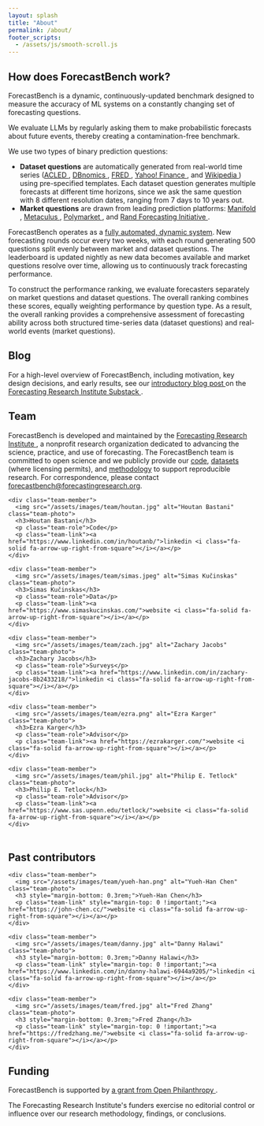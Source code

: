 ```yaml
---
layout: splash
title: "About"
permalink: /about/
footer_scripts:
  - /assets/js/smooth-scroll.js
---
```


<section id="how-does-forecastbench-work" class="site-feature-card">
  <div class="site-feature-row__content">
    <div class="site-feature-row__left-2">
      <h1 class="site-feature-row__title">How does ForecastBench work?</h1>
      <p>ForecastBench is a dynamic, continuously-updated benchmark designed to measure the accuracy of ML systems on a constantly changing set of forecasting questions.</p>
      <p>We evaluate LLMs by regularly asking them to make probabilistic forecasts about future events, thereby creating a contamination-free benchmark.</p>
      <p>We use two types of binary prediction questions:
      <ul>
      <li><strong>Dataset questions</strong> are automatically generated from real-world time series (<a href="https://acleddata.com/" class="no-wrap">ACLED <i class="fa-solid fa-arrow-up-right-from-square"></i></a>, <a href="https://db.nomics.world/" class="no-wrap">DBnomics <i class="fa-solid fa-arrow-up-right-from-square"></i></a>, <a href="https://fred.stlouisfed.org/" class="no-wrap">FRED <i class="fa-solid fa-arrow-up-right-from-square"></i></a>, <a href="https://finance.yahoo.com/" class="no-wrap">Yahoo! Finance <i class="fa-solid fa-arrow-up-right-from-square"></i></a>, and <a href="https://www.wikipedia.org/" class="no-wrap">Wikipedia <i class="fa-solid fa-arrow-up-right-from-square"></i></a>) using pre-specified templates. Each dataset question generates multiple forecasts at different time horizons, since we ask the same question with 8 different resolution dates, ranging from 7 days to 10 years out.</li>
      <li><strong>Market questions</strong> are drawn from leading prediction platforms: <a href="https://manifold.markets/" class="no-wrap">Manifold <i class="fa-solid fa-arrow-up-right-from-square"></i></a>, <a href="https://www.metaculus.com/" class="no-wrap">Metaculus <i class="fa-solid fa-arrow-up-right-from-square"></i></a>, <a href="https://polymarket.com/" class="no-wrap">Polymarket <i class="fa-solid fa-arrow-up-right-from-square"></i></a>, and <a href="https://www.randforecastinginitiative.org/" class="no-wrap">Rand Forecasting Initiative <i class="fa-solid fa-arrow-up-right-from-square"></i></a>.</li>
      </ul>
      </p>
      <p>ForecastBench operates as a <a href="/docs/#architecture">fully automated, dynamic system</a>. New forecasting rounds occur every two weeks, with each round generating 500 questions split evenly between market and dataset questions. The leaderboard is updated nightly as new data becomes available and market questions resolve over time, allowing us to continuously track forecasting performance.</p>

<p>To construct the performance ranking, we evaluate forecasters separately on market questions and dataset questions. The overall ranking combines these scores, equally weighting performance by question type. As a result, the overall ranking provides a comprehensive assessment of forecasting ability across both structured time-series data (dataset questions) and real-world events (market questions).</p>
      </div>
  </div>
</section>

<section class="site-feature-card">
  <div class="site-feature-row__content">
    <div class="site-feature-row__left-2">
      <h1 class="site-feature-row__title">Blog</h1>
      <p>For a high-level overview of ForecastBench, including motivation, key design decisions, and early results, see our <a href="https://forecastingresearch.substack.com/p/forecastbench">introductory blog post <i class="fa-solid fa-arrow-up-right-from-square"></i></a> on the <a href="https://forecastingresearch.substack.com/">Forecasting Research Institute Substack <i class="fa-solid fa-arrow-up-right-from-square"></i></a>.</p>
    </div>
  </div>
</section>

<section class="site-feature-card team-section">
  <h1 class="site-feature-row__title">Team</h1>
  <p class="team-intro">ForecastBench is developed and maintained by the <a href="https://forecastingresearch.org/" class="no-wrap">Forecasting Research Institute <i class="fa-solid fa-arrow-up-right-from-square"></i></a>, a nonprofit research organization dedicated to advancing the science, practice, and use of forecasting. The ForecastBench team is committed to open science and we publicly provide our <a href="/docs/#codebase">code</a>, <a href="/datasets/">datasets</a> (where licensing permits), and <a href="/docs/">methodology</a> to support reproducible research. For correspondence, please contact <a href="mailto:forecastbench@forecastingresearch.org">forecastbench@forecastingresearch.org</a>.</p>

  <div class="team-grid">

    <div class="team-member">
      <img src="/assets/images/team/houtan.jpg" alt="Houtan Bastani" class="team-photo">
      <h3>Houtan Bastani</h3>
      <p class="team-role">Code</p>
      <p class="team-link"><a href="https://www.linkedin.com/in/houtanb/">linkedin <i class="fa-solid fa-arrow-up-right-from-square"></i></a></p>
    </div>

    <div class="team-member">
      <img src="/assets/images/team/simas.jpeg" alt="Simas Kučinskas" class="team-photo">
      <h3>Simas Kučinskas</h3>
      <p class="team-role">Data</p>
      <p class="team-link"><a href="https://www.simaskucinskas.com/">website <i class="fa-solid fa-arrow-up-right-from-square"></i></a></p>
    </div>

    <div class="team-member">
      <img src="/assets/images/team/zach.jpg" alt="Zachary Jacobs" class="team-photo">
      <h3>Zachary Jacobs</h3>
      <p class="team-role">Surveys</p>
      <p class="team-link"><a href="https://www.linkedin.com/in/zachary-jacobs-8b2433218/">linkedin <i class="fa-solid fa-arrow-up-right-from-square"></i></a></p>
    </div>

    <div class="team-member">
      <img src="/assets/images/team/ezra.png" alt="Ezra Karger" class="team-photo">
      <h3>Ezra Karger</h3>
      <p class="team-role">Advisor</p>
      <p class="team-link"><a href="https://ezrakarger.com/">website <i class="fa-solid fa-arrow-up-right-from-square"></i></a></p>
    </div>

    <div class="team-member">
      <img src="/assets/images/team/phil.jpg" alt="Philip E. Tetlock" class="team-photo">
      <h3>Philip E. Tetlock</h3>
      <p class="team-role">Advisor</p>
      <p class="team-link"><a href="https://www.sas.upenn.edu/tetlock/">website <i class="fa-solid fa-arrow-up-right-from-square"></i></a></p>
    </div>
  </div>

  <h2 style="margin-top: 3rem; margin-bottom: 1rem;">Past contributors</h2>

  <div class="team-grid">

    <div class="team-member">
      <img src="/assets/images/team/yueh-han.png" alt="Yueh-Han Chen" class="team-photo">
      <h3 style="margin-bottom: 0.3rem;">Yueh-Han Chen</h3>
      <p class="team-link" style="margin-top: 0 !important;"><a href="https://john-chen.cc/">website <i class="fa-solid fa-arrow-up-right-from-square"></i></a></p>
    </div>

    <div class="team-member">
      <img src="/assets/images/team/danny.jpg" alt="Danny Halawi" class="team-photo">
      <h3 style="margin-bottom: 0.3rem;">Danny Halawi</h3>
      <p class="team-link" style="margin-top: 0 !important;"><a href="https://www.linkedin.com/in/danny-halawi-6944a9205/">linkedin <i class="fa-solid fa-arrow-up-right-from-square"></i></a></p>
    </div>

    <div class="team-member">
      <img src="/assets/images/team/fred.jpg" alt="Fred Zhang" class="team-photo">
      <h3 style="margin-bottom: 0.3rem;">Fred Zhang</h3>
      <p class="team-link" style="margin-top: 0 !important;"><a href="https://fredzhang.me/">website <i class="fa-solid fa-arrow-up-right-from-square"></i></a></p>
    </div>

  </div>
</section>

<section class="site-feature-card">
  <div class="site-feature-row__content">
    <div class="site-feature-row__left-2">
      <h1 class="site-feature-row__title">Funding</h1>
      <p>ForecastBench is supported by <a href="https://www.openphilanthropy.org/grants/forecasting-research-institute-forecasting-benchmark/">a grant from Open Philanthropy <i class="fa-solid fa-arrow-up-right-from-square"></i></a>.</p>
      <p>The Forecasting Research Institute's funders exercise no editorial control or influence over our research methodology, findings, or conclusions.</p>
    </div>
  </div>
</section>
